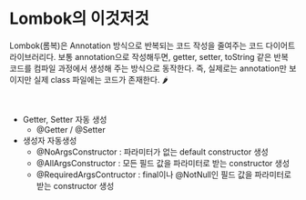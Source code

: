 # Lombok의 이것저것

Lombok(롬복)은 Annotation 방식으로 반복되는 코드 작성을 줄여주는 코드 다이어트 라이브러리다. 보통 annotation으로 작성해두면, getter, setter, toString 같은 반복 코드를 컴파일 과정에서 생성해 주는 방식으로 동작한다. 즉, 실제로는 annotation만 보이지만 실제 class 파일에는 코드가 존재한다. 🌶

<br>

+ Getter, Setter 자동 생성
  + @Getter / @Setter
+ 생성자 자동생성
  + @NoArgsConstructor : 파라미터가 없는 default constructor 생성
  + @AllArgsConstructor : 모든 필드 값을 파라미터로 받는 constructor 생성
  + @RequiredArgsContructor : final이나 @NotNull인 필드 값을 파라미터로 받는 constructor 생성 